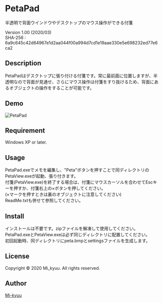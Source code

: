 PetaPad
====

半透明で背面ウインドウやデスクトップのマウス操作ができる付箋  
  
Version 1.00 (2020/03)   
SHA-256 : 6a9c645c42d64967e1d2aa044f00a994d7cd1e19aae330e5e698232ed77e6ca2

## Description
PetaPadはデスクトップに張り付ける付箋です。常に最前面に位置しますが、半透明なので背面が見通せ、さらにマウス操作は付箋をすり抜けるため、背面にあるオブジェクトの操作をすることが可能です。

## Demo
![PetaPad](https://i.imgur.com/acAwBy1.gif)

## Requirement
Windows XP or later.   

## Usage
PetaPad.exeでメモを編集し、"Peta"ボタンを押すことで同ディレクトリのPetaView.exeが起動、張り付きます。  
付箋(PetaView.exe)を終了する場合は、付箋にマウスカーソルを合わせてEscキーを押すか、付箋右上の×ボタンを押してください。  
(×マークを押すときは裏のオブジェクトに注意してください)  
ReadMe.txtも併せて参照してください。

## Install
インストールは不要です。zipファイルを解凍して使用してください。  
PetaPad.exeとPetaView.exeは必ず同じディレクトリに配置してください。  
初回起動時、同ディレクトリにpeta.bmpとsettingsファイルを生成します。

## License
Copyright © 2020 Mi_kyuu. All rights reserved.

## Author

[Mi-kyuu](https://github.com/Mi-kyuu)
